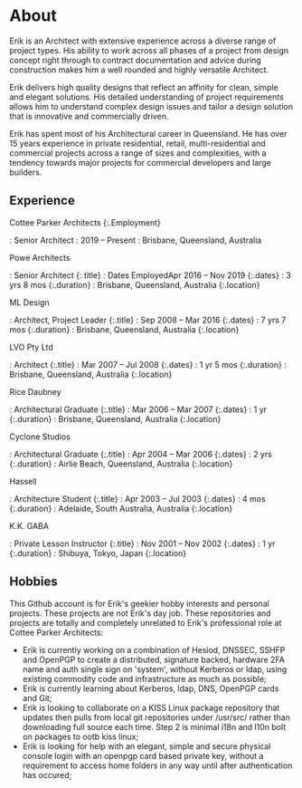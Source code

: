 # About

Erik is an Architect with extensive experience across a diverse range of project types. His ability to work across all phases of a project from design concept right through to contract documentation and advice during construction makes him a well rounded and highly versatile Architect.

Erik delivers high quality designs that reflect an affinity for clean, simple and elegant solutions. His detailed understanding of project requirements allows him to understand complex design issues and tailor a design solution that is innovative and commercially driven.

Erik has spent most of his Architectural career in Queensland. He has over 15 years experience in private residential, retail, multi-residential and commercial projects across a range of sizes and complexities, with a tendency towards major projects for commercial developers and large builders. 

## Experience

Cottee Parker Architects
{:.Employment}

 : Senior Architect
 : 2019 – Present
 : Brisbane, Queensland, Australia
 
 Powe Architects

 : Senior Architect
 {:.title}
 : Dates EmployedApr 2016 – Nov 2019
 {:.dates}
 : 3 yrs 8 mos
 {:.duration}
 : Brisbane, Queensland, Australia
 {:.location}

ML Design

 : Architect, Project Leader
 {:.title}
 : Sep 2008 – Mar 2016
 {:.dates}
 : 7 yrs 7 mos
 {:.duration}
 : Brisbane, Queensland, Australia
 {:.location}

LVO Pty Ltd

 : Architect
 {:.title}
 : Mar 2007 – Jul 2008
 {:.dates}
 : 1 yr 5 mos
 {:.duration}
 : Brisbane, Queensland, Australia
 {:.location}

Rice Daubney

 : Architectural Graduate
 {:.title}
 : Mar 2006 – Mar 2007
 {:.dates}
 : 1 yr
 {:.duration}
 : Brisbane, Queensland, Australia
 {:.location}

Cyclone Studios

 : Architectural Graduate
 {:.title}
 : Apr 2004 – Mar 2006
 {:.dates}
 : 2 yrs
 {:.duration}
 : Airlie Beach, Queensland, Australia
 {:.location}

Hassell

 : Architecture Student
 {:.title}
 : Apr 2003 – Jul 2003
 {:.dates}
 : 4 mos
 {:.duration}
 : Adelaide, South Australia, Australia
 {:.location}

K.K. GABA

 : Private Lesson Instructor
 {:.title}
 : Nov 2001 – Nov 2002
 {:.dates}
 : 1 yr
 {:.duration}
 : Shibuya, Tokyo, Japan
 {:.location}

## Hobbies

This Github account is for Erik's geekier hobby interests and personal projects. These projects are not Erik's day job. These repositories and projects are totally and completely unrelated to Erik's professional role at Cottee Parker Architects:

- Erik is currently working on a combination of Hesiod, DNSSEC, SSHFP and OpenPGP to create a distributed, signature backed, hardware 2FA name and auth single sign on 'system', without Kerberos or ldap, using existing commodity code and infrastructure as much as possible;
- Erik is currently learning about Kerberos, ldap, DNS, OpenPGP cards and Git;
- Erik is looking to collaborate on a KISS Linux package repository that updates then pulls from local git repositories under /usr/src/ rather than downloading full source each time. Step 2 is minimal i18n and l10n bolt on packages to ootb kiss linux;
- Erik is looking for help with an elegant, simple and secure physical console login with an openpgp card based private key, without a requirement to access home folders in any way until after authentication has occured;
